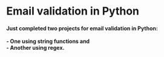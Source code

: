 # Email validation in Python

<h4>Just completed two projects for email validation in Python: <br>
<br>
  - One using string functions and <br>
  - Another using regex.<h4>
